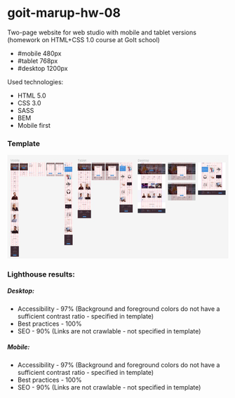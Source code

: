 # goit-marup-hw-08

Two-page website for web studio with mobile and tablet versions (homework on HTML+CSS 1.0 course at GoIt
school)

+ #mobile 480px
+ #tablet 768px
+ #desktop 1200px 

Used technologies:

+ HTML 5.0
+ CSS 3.0
+ SASS
+ BEM
+ Mobile first

### Template

![template screenshot](/template/screen-template.jpg)

### Lighthouse results:

##### Desktop:

+ Accessibility - 97% (Background and foreground colors do not have a sufficient contrast ratio -
   specified in template)
+ Best practices - 100%
+ SEO - 90% (Links are not crawlable - not specified in template)

##### Mobile:

+ Accessibility - 97% (Background and foreground colors do not have a sufficient contrast ratio -
   specified in template)
+ Best practices - 100%
+ SEO - 90% (Links are not crawlable - not specified in template)


